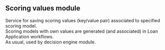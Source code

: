## Scoring values module

Service for saving scoring values (key/value pair) associated to specified scoring model.<br/>
Scoring models with own values are generated (and associated) in Loan Application workflows.  
As usual, used by decision engine module.

  
